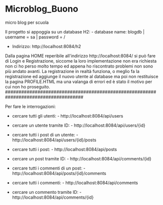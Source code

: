 # Microblog_Buono
 micro blog per scuola
 
 Il progetto si appoggia su un database H2:    - database name: blogdb
                                               | username = sa
                                               | password = /
                                               
 - Indirizzo: http://localhost:8084/h2


Dalla pagina HOME reperibile all'indirizzo http://localhost:8084/ si può fare di Login e Registrazione, siccome la loro implementazione non era richiesta non ci ho perso molto tempo ed appena ho riscontrato problemi non sono più andato avanti. La registrazione in realtà funziona, o meglio fa la registrazione ed aggiunge il nuovo utente al database ma poi non restituisce la pagina PROFILE.HTML ma una valanga di errori ed è stato il motivo per cui non ho proseguito.
#####################################################################################
 
 Per fare le interrogazioni:
 
   - cercare tutti gli utenti:
                         - http://localhost:8084/api/users
   - cercare un utente tramite ID:
                         - http://localhost:8084/api/users/{id}
   - cercare tutti i post di un utente:
                         - http://localhost:8084/api/users/{id}/posts
   
   - cercare tutti i post:
                         - http://localhost:8084/api/posts
   - cercare un post tramite ID:
                         - http://localhost:8084/api/comments/{id}
   - cercare tutti i commenti di un post:
                         - http://localhost:8084/api/posts/{id}/comments
   
   - cercare tutti i commenti:
                         - http://localhost:8084/api/comments
   - cercare un commento tramite ID:
                         - http://localhost:8084/api/comments/{id}
